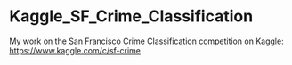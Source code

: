 # Kaggle_SF_Crime_Classification
My work on the San Francisco Crime Classification competition on Kaggle: https://www.kaggle.com/c/sf-crime
